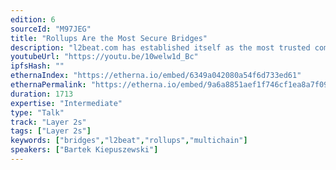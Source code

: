```yaml
---
edition: 6
sourceId: "M97JEG"
title: "Rollups Are the Most Secure Bridges"
description: "l2beat.com has established itself as the most trusted community resource assessing security assumptions of different Ethereum scaling solutions. Each such solution has a \"native\" bridge allowing users to move tokens to L2, but there is a plethora of other bridges available to end users. How do they compare to \"native\" bridges ? What risks users face sending tokens across these bridges ?"
youtubeUrl: "https://youtu.be/10welw1d_Bc"
ipfsHash: ""
ethernaIndex: "https://etherna.io/embed/6349a042080a54f6d733ed61"
ethernaPermalink: "https://etherna.io/embed/9a6a8851aef1f746cf1ea8a7f098031609611449fabdfc7ab86dd6db0e4a05ed"
duration: 1713
expertise: "Intermediate"
type: "Talk"
track: "Layer 2s"
tags: ["Layer 2s"]
keywords: ["bridges","l2beat","rollups","multichain"]
speakers: ["Bartek Kiepuszewski"]
---
```

